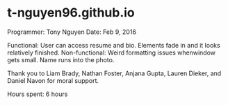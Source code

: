 # t-nguyen96.github.io

Programmer: Tony Nguyen
Date: Feb 9, 2016

Functional: User can access resume and bio. Elements fade in and it 
looks relatively finished.
Non-functional: Weird formatting issues whenwindow gets small. Name 
runs into the photo.

Thank you to Liam Brady, Nathan Foster, Anjana Gupta, Lauren Dieker, 
and Daniel Navon for moral support.

Hours spent: 6 hours